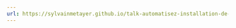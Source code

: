 ```yaml
---
url: https://sylvainmetayer.github.io/talk-automatisez-installation-de-votre-pc-bdxio-2023/
---
```

